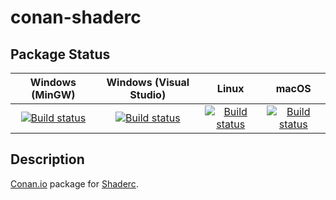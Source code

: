 # conan-shaderc

## Package Status

| Windows (MinGW) | Windows (Visual Studio) | Linux | macOS |
|:---------------:|:-----------------------:|:-----:|:-----:|
|[![Build status](https://ci.appveyor.com/api/projects/status/l3kg3469w4g9utlo/branch/testing%2F2019.0?svg=true)](https://ci.appveyor.com/project/SpaceIm/conan-shaderc)|[![Build status](https://github.com/SpaceIm/conan-shaderc/workflows/.github/workflows/windows.yml/badge.svg?branch=testing%2F2019.0)](https://github.com/SpaceIm/conan-shaderc/actions/workflows/windows.yml?query=branch%3Atesting%2F2019.0)|[![Build status](https://github.com/SpaceIm/conan-shaderc/workflows/.github/workflows/linux.yml/badge.svg?branch=testing%2F2019.0)](https://github.com/SpaceIm/conan-shaderc/actions/workflows/linux.yml?query=branch%3Atesting%2F2019.0)|[![Build status](https://github.com/SpaceIm/conan-shaderc/workflows/.github/workflows/macos.yml/badge.svg?branch=testing%2F2019.0)](https://github.com/SpaceIm/conan-shaderc/actions/workflows/macos.yml?query=branch%3Atesting%2F2019.0)|

## Description

[Conan.io](https://conan.io) package for [Shaderc](https://github.com/google/shaderc).
